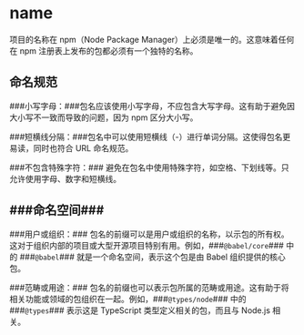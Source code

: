 # name

项目的名称在 npm（Node Package Manager）上必须是唯一的。这意味着任何在 npm 注册表上发布的包都必须有一个独特的名称。

## 命名规范

###小写字母：###包名应该使用小写字母，不应包含大写字母。这有助于避免因大小写不一致而导致的问题，因为 npm 区分大小写。

###短横线分隔：###包名中可以使用短横线（-）进行单词分隔。这使得包名更易读，同时也符合 URL 命名规范。

###不包含特殊字符：### 避免在包名中使用特殊字符，如空格、下划线等。只允许使用字母、数字和短横线。

## ###命名空间###

###用户或组织：### 包名的前缀可以是用户或组织的名称，以示包的所有权。这对于组织内部的项目或大型开源项目特别有用。例如，###`@babel/core`### 中的 ###`@babel`### 就是一个命名空间，表示这个包是由 Babel 组织提供的核心包。

###范畴或用途：### 包名的前缀也可以表示包所属的范畴或用途。这有助于将相关功能或领域的包组织在一起。例如，###`@types/node`### 中的 ###`@types`### 表示这是 TypeScript 类型定义相关的包，而且与 Node.js 相关。